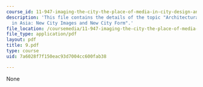 ```yaml
---
course_id: 11-947-imaging-the-city-the-place-of-media-in-city-design-and-development-fall-1998
description: 'This file contains the details of the topic "Architectural Mega-Projects
  in Asia: New City Images and New City Form".'
file_location: /coursemedia/11-947-imaging-the-city-the-place-of-media-in-city-design-and-development-fall-1998/7a6028f7f150eac93d7004cc600fab38_9.pdf
file_type: application/pdf
layout: pdf
title: 9.pdf
type: course
uid: 7a6028f7f150eac93d7004cc600fab38

---
```

None